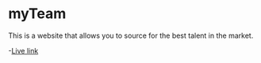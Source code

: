 # myTeam

This is a website that allows you to source for the best talent in the market.

-[Live link](https://myTeam-fordevsjs.netlify.app)

